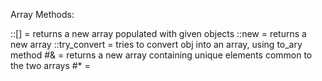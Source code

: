 Array Methods:

::[] = returns a new array populated with given objects
::new = returns a new array
::try_convert = tries to convert obj into an array, using to_ary method
 #& = returns a new array containing unique elements common to the two arrays
 #* =

